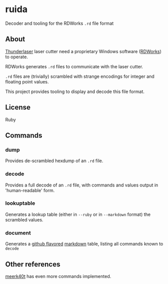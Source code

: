 # ruida
Decoder and tooling for the RDWorks `.rd` file format

## About

[Thunderlaser](http://www.thunderlaser.com) laser cutter need a proprietary Windows
software ([RDWorks](http://rdworks.software.informer.com/8.0)) to
operate.

RDWorks generates `.rd` files to communicate with the laser cutter.

`.rd` files are (trivially) scrambled with strange encodings for
integer and floating point values.

This project provides tooling to display and decode this file format.

## License

Ruby

## Commands


### dump

Provides de-scrambled hexdump of an `.rd` file.


### decode

Provides a full decode of an `.rd` file, with commands and values
output in 'human-readable' form.


### lookuptable

Generates a lookup table (either in `--ruby` or in `--markdown`
format) the scrambled values.

### document

Generates a [github flavored](https://github.github.com/gfm) [markdown](https://daringfireball.net/projects/markdown/syntax) table,
listing all commands known to `decode`

## Other references

[meerk40t](https://github.com/meerk40t/meerk40t/blob/main/meerk40t/ruida/rdjob.py)
has even more commands implemented.
